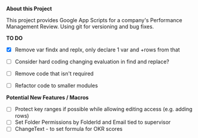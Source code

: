 **About this Project**

This project provides Google App Scripts for a company's Performance Management Review.  Using git for versioning and bug fixes.


**TO DO**
- [X] Remove var findx and replx, only declare 1 var and +rows from that
- [ ] Consider hard coding changing evaluation in find and replace?
- [ ] Remove code that isn't required
- [ ] Refactor code to smaller modules


**Potential New Features / Macros**
- [ ] Protect key ranges if possible while allowing editing access (e.g. adding rows)
- [ ] Set Folder Permissions by FolderId and Email tied to supervisor
- [ ] ChangeText - to set formula for OKR scores
